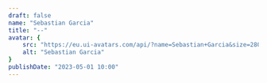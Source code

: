 ```yaml
---
draft: false
name: "Sebastian Garcia"
title: "--"
avatar: {
    src: "https://eu.ui-avatars.com/api/?name=Sebastian+Garcia&size=280",
    alt: "Sebastian Garcia"
}
publishDate: "2023-05-01 10:00"
---
```

